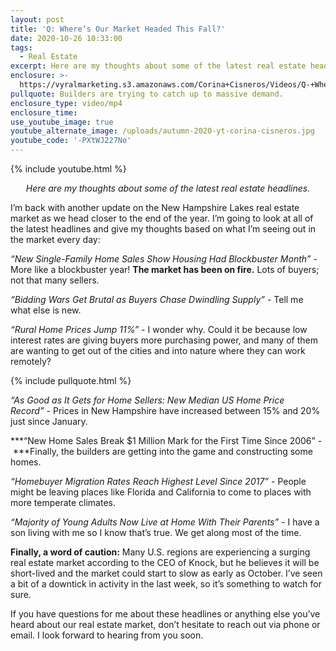 ```yaml
---
layout: post
title: 'Q: Where’s Our Market Headed This Fall?'
date: 2020-10-26 10:33:00
tags:
  - Real Estate
excerpt: Here are my thoughts about some of the latest real estate headlines.
enclosure: >-
  https://vyralmarketing.s3.amazonaws.com/Corina+Cisneros/Videos/Q-+Wheres+Our+Market+Headed+This+Fall_.mp4
pullquote: Builders are trying to catch up to massive demand.
enclosure_type: video/mp4
enclosure_time:
use_youtube_image: true
youtube_alternate_image: /uploads/autumn-2020-yt-corina-cisneros.jpg
youtube_code: '-PXtWJ227No'
---
```


{% include youtube.html %}

<p style="text-align:center;"><em>Here are my thoughts about some of the latest real estate headlines.</em></p>

I’m back with another update on the New Hampshire Lakes real estate market as we head closer to the end of the year. I’m going to look at all of the latest headlines and give my thoughts based on what I’m seeing out in the market every day:

*“New Single-Family Home Sales Show Housing Had Blockbuster Month” -* More like a blockbuster year\! **The market has been on fire.** Lots of buyers; not that many sellers.

*“Bidding Wars Get Brutal as Buyers Chase Dwindling Supply”*&nbsp;- Tell me what else is new.

*“Rural Home Prices Jump 11%”*&nbsp;- I wonder why. Could it be because low interest rates are giving buyers more purchasing power, and many of them are wanting to get out of the cities and into nature where they can work remotely?

{% include pullquote.html %}

*“As Good as It Gets for Home Sellers: New Median US Home Price Record”*&nbsp;- Prices in New Hampshire have increased between 15% and 20% just since January.

***“New Home Sales Break $1 Million Mark for the First Time Since 2006” -&nbsp;***Finally, the builders are getting into the game and constructing some homes.

*“Homebuyer Migration Rates Reach Highest Level Since 2017”*&nbsp;- People might be leaving places like Florida and California to come to places with more temperate climates.

*“Majority of Young Adults Now Live at Home With Their Parents”* - I have a son living with me so I know that’s true. We get along most of the time.

**Finally, a word of caution:** Many U.S. regions are experiencing a surging real estate market according to the CEO of Knock, but he believes it will be short-lived and the market could start to slow as early as October. I’ve seen a bit of a downtick in activity in the last week, so it’s something to watch for sure.

If you have questions for me about these headlines or anything else you’ve heard about our real estate market, don’t hesitate to reach out via phone or email. I look forward to hearing from you soon.